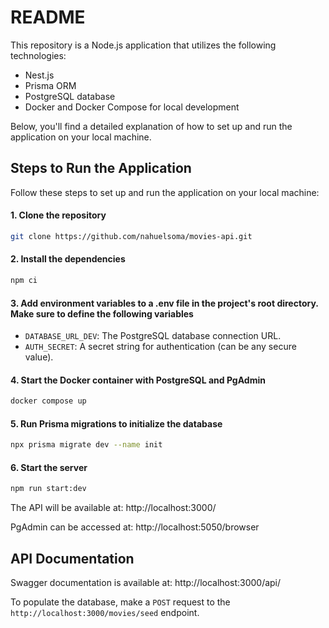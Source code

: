 # README

This repository is a Node.js application that utilizes the following technologies:

- Nest.js
- Prisma ORM
- PostgreSQL database
- Docker and Docker Compose for local development

Below, you'll find a detailed explanation of how to set up and run the application on your local machine.

## Steps to Run the Application

Follow these steps to set up and run the application on your local machine:

#### 1. Clone the repository

```bash
git clone https://github.com/nahuelsoma/movies-api.git
```

#### 2. Install the dependencies

```bash
npm ci
```

#### 3. Add environment variables to a .env file in the project's root directory. Make sure to define the following variables

- `DATABASE_URL_DEV`: The PostgreSQL database connection URL.
- `AUTH_SECRET`: A secret string for authentication (can be any secure value).

#### 4. Start the Docker container with PostgreSQL and PgAdmin

```bash
docker compose up
```

#### 5. Run Prisma migrations to initialize the database

```bash
npx prisma migrate dev --name init
```

#### 6. Start the server

```bash
npm run start:dev
```

The API will be available at: http://localhost:3000/

PgAdmin can be accessed at: http://localhost:5050/browser

## API Documentation

Swagger documentation is available at: http://localhost:3000/api/

To populate the database, make a `POST` request to the `http://localhost:3000/movies/seed` endpoint.
